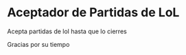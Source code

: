 # Aceptador de Partidas de LoL
Acepta partidas de lol hasta que lo cierres 


Gracias por su tiempo
